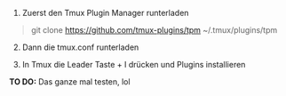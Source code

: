 1. Zuerst den Tmux Plugin Manager runterladen

>git clone https://github.com/tmux-plugins/tpm ~/.tmux/plugins/tpm

2. Dann die tmux.conf runterladen

3. In Tmux die Leader Taste + I drücken und Plugins installieren

**TO DO:**
Das ganze mal testen, lol 
